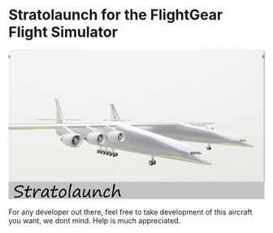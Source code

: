 # Stratolaunch for the FlightGear Flight Simulator

![](./splashscreen.png?raw=true)

For any developer out there, feel free to take development of this aircraft you want, we dont mind. Help is much appreciated.
